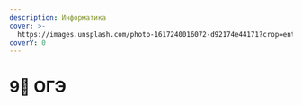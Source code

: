 ```yaml
---
description: Информатика
cover: >-
  https://images.unsplash.com/photo-1617240016072-d92174e44171?crop=entropy&cs=srgb&fm=jpg&ixid=M3wxOTcwMjR8MHwxfHNlYXJjaHw3fHxpbmZvcm1hdGljc3xlbnwwfHx8fDE3MDE2MzI0NjB8MA&ixlib=rb-4.0.3&q=85
coverY: 0
---
```


# 9⃣ ОГЭ


